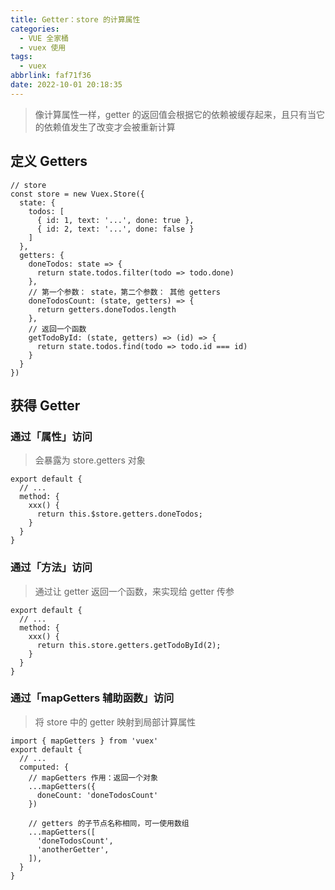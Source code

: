 ```yaml
---
title: Getter：store 的计算属性
categories:
  - VUE 全家桶
  - vuex 使用
tags:
  - vuex
abbrlink: faf71f36
date: 2022-10-01 20:18:35
---
```


>像计算属性一样，getter 的返回值会根据它的依赖被缓存起来，且只有当它的依赖值发生了改变才会被重新计算

## 定义 Getters
```JS
// store
const store = new Vuex.Store({
  state: {
    todos: [
      { id: 1, text: '...', done: true },
      { id: 2, text: '...', done: false }
    ]
  },
  getters: {
    doneTodos: state => {
      return state.todos.filter(todo => todo.done)
    },
    // 第一个参数： state，第二个参数： 其他 getters
    doneTodosCount: (state, getters) => {
      return getters.doneTodos.length
    },
    // 返回一个函数
    getTodoById: (state, getters) => (id) => {
      return state.todos.find(todo => todo.id === id)
    }
  }
})
```

## 获得 Getter

### 通过「属性」访问
>会暴露为 store.getters 对象
```JS
export default {
  // ...
  method: {
    xxx() {
      return this.$store.getters.doneTodos;
    }
  }
}
```
### 通过「方法」访问
>通过让 getter 返回一个函数，来实现给 getter 传参
```JS
export default {
  // ...
  method: {
    xxx() {
      return this.store.getters.getTodoById(2);
    }
  }
}
```
### 通过「mapGetters 辅助函数」访问
>将 store 中的 getter 映射到局部计算属性
```JS
import { mapGetters } from 'vuex'
export default {
  // ...
  computed: {
    // mapGetters 作用：返回一个对象
    ...mapGetters({
      doneCount: 'doneTodosCount'
    })

    // getters 的子节点名称相同，可一使用数组
    ...mapGetters([
      'doneTodosCount',
      'anotherGetter',
    ]),
  }
}
```